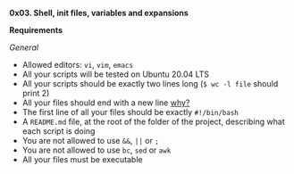 **0x03. Shell, init files, variables and expansions**    
   
**Requirements**    
    
*General*   
    
* Allowed editors: `vi`, `vim`, `emacs`     
* All your scripts will be tested on Ubuntu 20.04 LTS     
* All your scripts should be exactly two lines long (`$ wc -l file` should print 2)     
* All your files should end with a new line [why?](http://unix.stackexchange.com/questions/18743/whats-the-point-in-adding-a-new-line-to-the-end-of-a-file/18789)    
* The first line of all your files should be exactly `#!/bin/bash`   
* A `README.md` file, at the root of the folder of the project, describing what each script is doing   
* You are not allowed to use `&&`, `||` or `;`    
* You are not allowed to use `bc`, `sed` or `awk`   
* All your files must be executable
